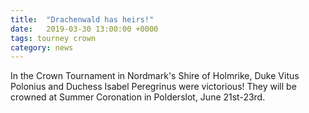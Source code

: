 ```yaml
---
title:  "Drachenwald has heirs!"
date:   2019-03-30 13:00:00 +0000
tags: tourney crown
category: news
---
```

In the Crown Tournament in Nordmark's Shire of Holmrike, Duke Vitus Polonius and Duchess Isabel Peregrinus were victorious! They will be crowned at Summer Coronation in Polderslot, June 21st-23rd.